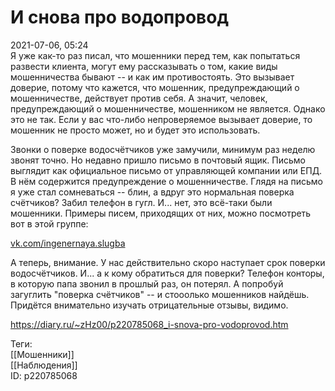И снова про водопровод
=======================

   
 2021-07-06, 05:24   
  Я уже как-то раз писал, что мошенники перед тем, как попытаться развести клиента, могут ему рассказывать о том, какие виды мошенничества бывают -- и как им противостоять. Это вызывает доверие, потому что кажется, что мошенник, предупреждающий о мошенничестве, действует против себя. А значит, человек, предупреждающий о мошенничестве, мошенником не является. Однако это не так. Если у вас что-либо непроверяемое вызывает доверие, то мошенник не просто может, но и будет это использовать.   
   
 Звонки о поверке водосчётчиков уже замучили, минимум раз неделю звонят точно. Но недавно пришло письмо в почтовый ящик. Письмо выглядит как официальное письмо от управляющей компании или ЕПД. В нём содержится предупреждение о мошенничестве. Глядя на письмо я уже стал сомневаться -- блин, а вдруг это нормальная поверка счётчиков? Забил телефон в гугл. И... нет, это всё-таки были мошенники. Примеры писем, приходящих от них, можно посмотреть вот в этой группе:   
   
  [vk.com/ingenernaya.slugba](https://vk.com/ingenernaya.slugba)    
   
 А теперь, внимание. У нас действительно скоро наступает срок поверки водосчётчиков. И... а к кому обратиться для поверки? Телефон конторы, в которую папа звонил в прошлый раз, он потерял. А попробуй загуглить "поверка счётчиков" -- и стооолько мошенников найдёшь. Придётся внимательно изучать отрицательные отзывы, видимо.   
    
 <https://diary.ru/~zHz00/p220785068_i-snova-pro-vodoprovod.htm>   
   
 Теги:   
 [[Мошенники]]   
 [[Наблюдения]]   
 ID: p220785068